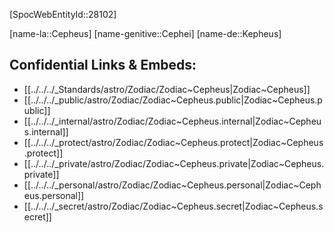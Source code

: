 ﻿---
confidential: public
isDeleted: false
isReadOnly: false
tags:
- astro/Zodiac
type: Zodiac
---

[SpocWebEntityId::28102]



[name-la::Cepheus]
[name-genitive::Cephei]
[name-de::Kepheus]


## Confidential Links & Embeds: 
- [[../../../_Standards/astro/Zodiac/Zodiac~Cepheus|Zodiac~Cepheus]] 
- [[../../../_public/astro/Zodiac/Zodiac~Cepheus.public|Zodiac~Cepheus.public]] 
- [[../../../_internal/astro/Zodiac/Zodiac~Cepheus.internal|Zodiac~Cepheus.internal]] 
- [[../../../_protect/astro/Zodiac/Zodiac~Cepheus.protect|Zodiac~Cepheus.protect]] 
- [[../../../_private/astro/Zodiac/Zodiac~Cepheus.private|Zodiac~Cepheus.private]] 
- [[../../../_personal/astro/Zodiac/Zodiac~Cepheus.personal|Zodiac~Cepheus.personal]] 
- [[../../../_secret/astro/Zodiac/Zodiac~Cepheus.secret|Zodiac~Cepheus.secret]] 
